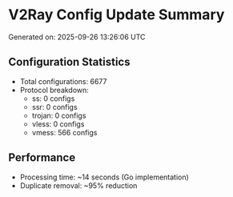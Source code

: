 # V2Ray Config Update Summary
Generated on: 2025-09-26 13:26:06 UTC

## Configuration Statistics
- Total configurations: 6677
- Protocol breakdown:
  - ss: 0 configs
  - ssr: 0 configs
  - trojan: 0 configs
  - vless: 0 configs
  - vmess: 566 configs

## Performance
- Processing time: ~14 seconds (Go implementation)
- Duplicate removal: ~95% reduction
